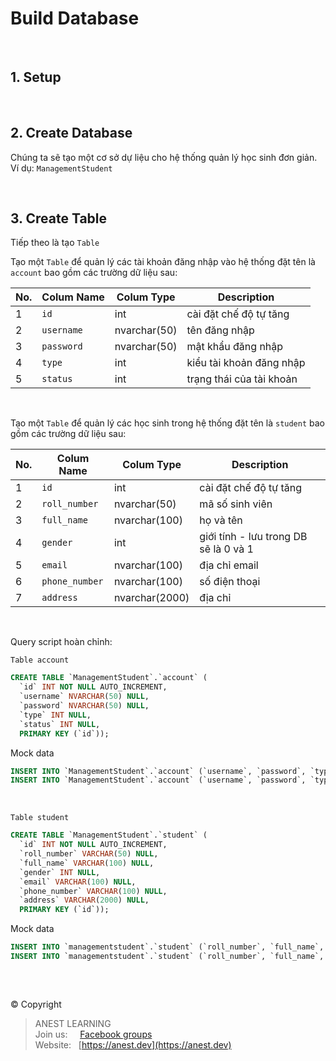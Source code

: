 # Build Database

<br />

## 1. Setup

<br />

## 2. Create Database

Chúng ta sẽ tạo một cơ sở dự liệu cho hệ thống quản lý học sinh đơn giản. Ví dụ: `ManagementStudent`

<br />

## 3. Create Table

Tiếp theo là tạo `Table`

Tạo một `Table` để quản lý các tài khoản đăng nhập vào hệ thống đặt tên là `account` bao gồm các trường dữ liệu sau:

| No. | Colum Name | Colum Type | Description |
| --- | --- | --- | --- |
| 1 | `id` | int | cài đặt chế độ tự tăng |
| 2 | `username` | nvarchar(50) | tên đăng nhập |
| 3 | `password` | nvarchar(50) | mật khẩu đăng nhập |
| 4 | `type` | int | kiểu tài khoản đăng nhập |
| 5 | `status` | int | trạng thái của tài khoản |

<br />

Tạo một `Table` để quản lý các học sinh trong hệ thống đặt tên là `student` bao gồm các trường dữ liệu sau:

| No. | Colum Name | Colum Type | Description |
| --- | --- | --- | --- |
| 1 | `id` | int | cài đặt chế độ tự tăng |
| 2 | `roll_number` | nvarchar(50) | mã số sinh viên |
| 3 | `full_name` | nvarchar(100) | họ và tên|
| 4 | `gender` | int | giới tính - lưu trong DB sẽ là 0 và 1 |
| 5 | `email` | nvarchar(100) | địa chỉ email |
| 6 | `phone_number` | nvarchar(100) | số điện thoại |
| 7 | `address` | nvarchar(2000) | địa chỉ |

<br />

Query script hoàn chỉnh:

`Table account`

```sql
CREATE TABLE `ManagementStudent`.`account` (
  `id` INT NOT NULL AUTO_INCREMENT,
  `username` NVARCHAR(50) NULL,
  `password` NVARCHAR(50) NULL,
  `type` INT NULL,
  `status` INT NULL,
  PRIMARY KEY (`id`));
```

Mock data 
```sql
INSERT INTO `ManagementStudent`.`account` (`username`, `password`, `type`, `status`) VALUES ('admin', '123456', '1', '1');
INSERT INTO `ManagementStudent`.`account` (`username`, `password`, `type`, `status`) VALUES ('staff', '123456', '2', '1');
```

<br />

`Table student`
```sql
CREATE TABLE `ManagementStudent`.`student` (
  `id` INT NOT NULL AUTO_INCREMENT,
  `roll_number` VARCHAR(50) NULL,
  `full_name` VARCHAR(100) NULL,
  `gender` INT NULL,
  `email` VARCHAR(100) NULL,
  `phone_number` VARCHAR(100) NULL,
  `address` VARCHAR(2000) NULL,
  PRIMARY KEY (`id`));
```

Mock data 
```sql
INSERT INTO `managementstudent`.`student` (`roll_number`, `full_name`, `gender`, `email`, `phone_number`, `address`) VALUES ('SE03435', 'Đinh Tuấn Anh', '1', 'anhdtse03435@fpt.edu.vn', '0973876107', 'Thái Hòa - Nghệ An');
INSERT INTO `managementstudent`.`student` (`roll_number`, `full_name`, `gender`, `email`, `phone_number`, `address`) VALUES ('SE04454', 'Trương Nhật Lệ', '0', 'letnse04454@fpt.edu.vn', '0913040796', 'Văn Giang - Hưng Yên');
```

<br />

##  

© Copyright
> ANEST LEARNING  
> Join us: &nbsp;&nbsp;&nbsp; [Facebook groups](https://www.facebook.com/groups/anest.learning/)  
> Website: &nbsp; [https://anest.dev](https://anest.dev)  
